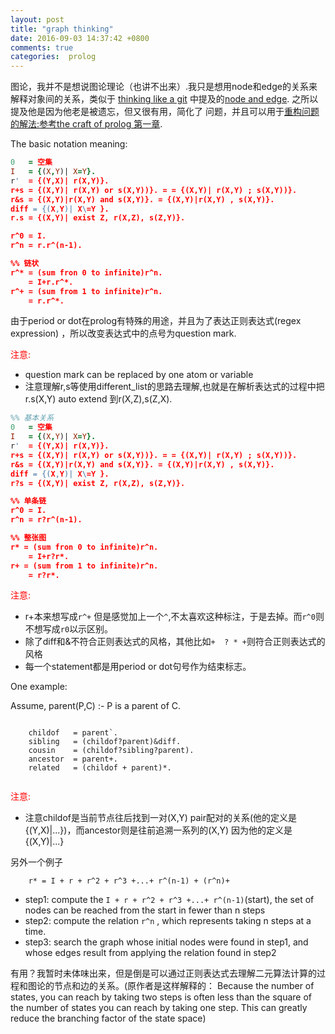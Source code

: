 ```yaml
---
layout: post
title: "graph thinking"
date: 2016-09-03 14:37:42 +0800
comments: true
categories:  prolog
---
```



图论，我并不是想说图论理论（也讲不出来）.我只是想用node和edge的关系来解释对象间的关系，类似于
[thinking like a git][3] 中提及的[node and edge][2]. 之所以提及他是因为他老是被遗忘，但又很有用，简化了
问题，并且可以用于[重构问题的解法:参考the craft of prolog 第一章][4].
<!--more-->

The basic notation meaning:

``` prolog
0   = 空集
I   = {(X,Y)| X=Y}.
r'  = {(Y,X)| r(X,Y)}.
r+s = {(X,Y)| r(X,Y) or s(X,Y))}. = = {(X,Y)| r(X,Y) ; s(X,Y))}.
r&s = {(X,Y)|r(X,Y) and s(X,Y)}. = {(X,Y)|r(X,Y) , s(X,Y)}.
diff = {(X,Y)| X\=Y }.
r.s = {(X,Y)| exist Z, r(X,Z), s(Z,Y)}.

r^0 = I.
r^n = r.r^(n-1).

%% 链状
r^* = (sum fron 0 to infinite)r^n.
    = I+r.r^*.
r^+ = (sum from 1 to infinite)r^n.
    = r.r^*.
```

由于period or dot在prolog有特殊的用途，并且为了表达正则表达式(regex expression) ，所以改变表达式中的点号为question mark.

<font color="red">注意:</font><br/>

+ question mark can be replaced by one atom or variable
+ 注意理解r,s等使用different\_list的思路去理解,也就是在解析表达式的过程中把r.s(X,Y) auto extend 到r(X,Z),s(Z,X).

``` prolog
%% 基本关系
0   = 空集
I   = {(X,Y)| X=Y}.
r'  = {(Y,X)| r(X,Y)}.
r+s = {(X,Y)| r(X,Y) or s(X,Y))}. = = {(X,Y)| r(X,Y) ; s(X,Y))}.
r&s = {(X,Y)|r(X,Y) and s(X,Y)}. = {(X,Y)|r(X,Y) , s(X,Y)}.
diff = {(X,Y)| X\=Y }.
r?s = {(X,Y)| exist Z, r(X,Z), s(Z,Y)}.

%% 单条链
r^0 = I.
r^n = r?r^(n-1).

%% 整张图
r* = (sum fron 0 to infinite)r^n.
    = I+r?r*.
r+ = (sum from 1 to infinite)r^n.
    = r?r*.
```

<font color="red">注意:</font>

+ r+本来想写成`r^+` 但是感觉加上一个`^`,不太喜欢这种标注，于是去掉。而`r^0`则
不想写成`r0`以示区别。
+ 除了diff和&不符合正则表达式的风格，其他比如`+  ? * +`则符合正则表达式的风格
+ 每一个statement都是用period or dot句号作为结束标志。

One example:

Assume, parent(P,C) :- P is a parent of C.
```
    
    childof   = parent`.
    sibling   = (childof?parent)&diff.
    cousin    = (childof?sibling?parent).
    ancestor  = parent+.  
    related   = (childof + parent)*.


```


<font color="red">注意:</font>

+ 注意childof是当前节点往后找到一对(X,Y) pair配对的关系(他的定义是{(Y,X)|...})，而ancestor则是往前追溯一系列的(X,Y)
因为他的定义是{(X,Y)|...}


另外一个例子

```
    r* = I + r + r^2 + r^3 +...+ r^(n-1) + (r^n)+
```

+ step1: compute the ` I + r + r^2 + r^3 +...+ r^(n-1) `(start), the set of nodes can be reached from the start in fewer than n steps
+ step2: compute the relation `r^n` , which represents taking n steps at a time.
+ step3: search the graph whose initial nodes were found in step1, and whose edges result from applying the relation found in step2


有用？我暂时未体味出来，但是倒是可以通过正则表达式去理解二元算法计算的过程和图论的节点和边的关系。(原作者是这样解释的：
Because the number of states, you can reach by taking two steps is often less than the square of the number of states  you can reach by taking one step. This can greatly reduce the branching factor of the state space)

[1]:http://baike.baidu.com/link?url=UH9qSwIDSqYhEEXUt_n0-UHrre7cxRKK4JhhlcjIZ3S_0o0PVTa6d0GNEF5LKRxANjk8C8fA-RO6L_8VhqKKda 
[2]:http://think-like-a-git.net/sections/graph-theory/nodes-and-edges.html 
[3]:http://think-like-a-git.net/ 
[4]:https://mitpress.mit.edu/books/craft-prolog 
